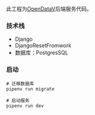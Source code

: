 此工程为[OpenDataV](https://github.com/AnsGoo/openDataV)后端服务代码。

### 技术栈
- Django
- DjangoResetFromwork
- 数据库：PostgresSQL

### 启动

```shell
# 迁移数据库
pipenv run migrate

# 启动服务
pipenv run dev
```
